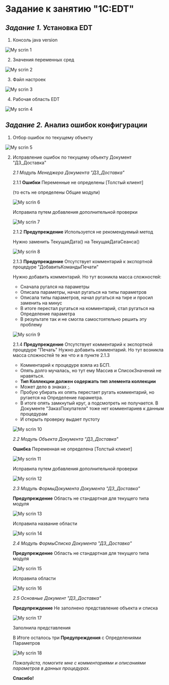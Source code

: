 # **Задание к занятию "1C:EDT"**

## _Задание 1._ **Установка EDT**

1. Консоль java version
   
![My scrin 1](http://dl3.joxi.net/drive/2023/10/26/0055/3282/3628242/42/a7dfa893e1.jpg)

2. Значения переменных сред

![My scrin 2](http://dl3.joxi.net/drive/2023/10/24/0055/3282/3628242/42/ae49e1a562.jpg)

3. Файл настроек

![My scrin 3](http://dl3.joxi.net/drive/2023/10/25/0055/3282/3628242/42/b976e9994f.jpg)

4. Рабочая область EDT

![My scrin 4](http://dl3.joxi.net/drive/2023/10/26/0055/3282/3628242/42/b6340e5091.jpg)

## _Задание 2._ **Анализ ошибок конфигурации**

1. Отбор ошибок по текущему объекту

![My scrin 5](http://dl4.joxi.net/drive/2023/10/27/0055/3282/3628242/42/221a028769.jpg)

2. Исправление ошибок по текущему объекту Документ "ДЗ_Доставка"
   
   _2.1 Модуль Менеджера Документа "ДЗ_Доставка"_
   
   2.1.1 **Ошибки** Переменные не определены [Толстый клиент]

   (то есть не определены Общие модули)

   ![My scrin 6](http://dl4.joxi.net/drive/2023/10/27/0055/3282/3628242/42/a58b40e2c3.jpg)

   Исправила путем добавления дополнительной проверки

   ![My scrin 7](http://dl3.joxi.net/drive/2023/10/27/0055/3282/3628242/42/9eafbd8f60.jpg)

   2.1.2 **Предупреждение** Используется не рекомендуемый метод

   Нужно заменить ТекущаяДата() на ТекущаяДатаСеанса()

   ![My scrin 8](http://dl3.joxi.net/drive/2023/10/27/0055/3282/3628242/42/3b347faf37.jpg)

   2.1.3 **Предупреждение** Отсутствует комментарий к экспортной процедуре "ДобавитьКомандыПечати"

   Нужно добавить комментарий. Но тут возникла масса сложностей:

   - Сначала ругался на параметры
   - Описала параметры, начал ругаться на типы параметров
   - Описала типы параметров, начал ругаться на тире и просил заменить на минус
   - В итоге перестал ругаться на комментарий, стал ругаться на Определение параметра
   - В результате так и не смогла самостоятельно решить эту проблему
   
   ![My scrin 9](http://dl3.joxi.net/drive/2023/10/28/0055/3282/3628242/42/4bf47c0c10.jpg)

   2.1.4 **Предупреждение** Отсутствует комментарий к экспортной процедуре "Печать"
   Нужно добавить комментарий. 
   Но тут возникла масса сложностей те же что и в пункте 2.1.3

   - Комментарий к процедуре взяла из БСП.
   - Опять долго мучалась, но тут ему Массив и СписокЗначений не нравяться. 
   - **Тип Коллекции должен содержать тип элемента коллекции**
   - Может дело в знаках ;. 
   - Пробую убирать их опять перестает ругать комментарий, но ругается на Определение параметра. 
   - В итоге опять замкнутый круг, а подсмотреть не получается. В Документе "ЗаказПокупателя" тоже нет комментариев к данным процедурам
   - И открыть проверку выдает пустоту
  
   ![My scrin 10](http://dl4.joxi.net/drive/2023/10/28/0055/3282/3628242/42/4fcbff384d.jpg)


   _2.2 Модуль Объекта Документа "ДЗ_Доставка"_

   **Ошибка** Переменная не определена [Толстый клиент]

   ![My scrin 11](http://dl3.joxi.net/drive/2023/10/28/0055/3282/3628242/42/7bca358635.jpg)

   Исправила путем добавления дополнительной проверки

   ![My scrin 12](http://dl4.joxi.net/drive/2023/10/28/0055/3282/3628242/42/4f93aeb200.jpg)

   _2.3 Модуль ФормыДокумента Документа "ДЗ_Доставка"_

   **Предупреждение** Область не стандартная для текущего типа модуля

   ![My scrin 13](http://dl4.joxi.net/drive/2023/10/28/0055/3282/3628242/42/031a2b3599.jpg)

   Исправила название области

   ![My scrin 14](http://dl3.joxi.net/drive/2023/10/28/0055/3282/3628242/42/b20fcc01eb.jpg)

   _2.4 Модуль ФормыСписка Документа "ДЗ_Доставка"_

   **Предупреждение** Область не стандартная для текущего типа модуля

   ![My scrin 15](http://dl4.joxi.net/drive/2023/10/28/0055/3282/3628242/42/a350158405.jpg)

   Исправила области

   ![My scrin 16](http://dl4.joxi.net/drive/2023/10/28/0055/3282/3628242/42/024c80a64e.jpg)

   _2.5 Основные Документ "ДЗ_Доставка"_

   **Предупреждение** Не заполнено представление объекта и списка

   ![My scrin 17](http://dl4.joxi.net/drive/2023/10/28/0055/3282/3628242/42/69cebc91fc.jpg)

   Заполнила представления

   
   В Итоге осталось три **Предупреждения** с Определениями Параметров

   ![My scrin 18](http://dl4.joxi.net/drive/2023/10/28/0055/3282/3628242/42/08397aeda8.jpg)

   _Пожалуйста, помогите мне с комментариями и описаниями параметров в данных процедурах._

   **Спасибо!**

   

